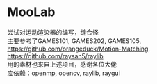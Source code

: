 # MooLab
尝试对运动渲染器的编写，缝合怪  
主要参考了GAMES101, GAMES202, GAMES105, https://github.com/orangeduck/Motion-Matching, https://github.com/raysan5/raylib  
用的素材也来自上述项目，感谢各位大佬  
库依赖：openmp, opencv, raylib, raygui
